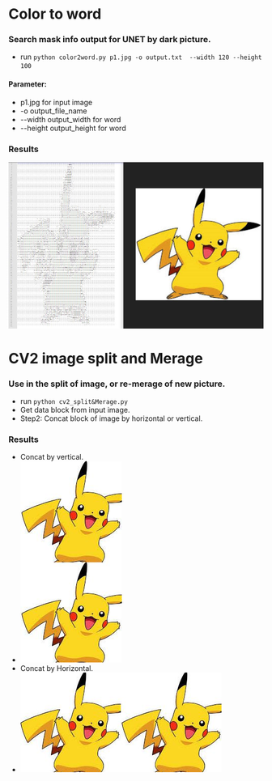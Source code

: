 
# Color to word
### Search mask info output for UNET by dark picture.
- run ```python color2word.py p1.jpg -o output.txt  --width 120 --height 100``` 
#### Parameter:
- p1.jpg for input image
- -o output_file_name
- --width output_width for word
- --height output_height for word
### Results
![img/test1.jpg](img/test1.JPG)

# CV2 image split and Merage
### Use in the split of image, or re-merage of new picture.
- run ```python cv2_split&Merage.py``` 
- Get data block from input image.
- Step2: Concat block of image by horizontal or vertical.
### Results
- Concat by vertical.
- ![img/test2.jpg](img/test2.JPG)
- Concat by Horizontal.
- ![img/test3.jpg](img/test3.JPG)

